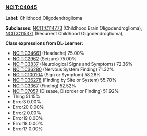 
### [NCIT:C4045](http://purl.obolibrary.org/obo/NCIT_C4045)
**Label:** Childhood Oligodendroglioma

**Subclasses:** [NCIT:C114773](http://purl.obolibrary.org/obo/NCIT_C114773) (Childhood Brain Oligodendroglioma), [NCIT:C115371](http://purl.obolibrary.org/obo/NCIT_C115371) (Recurrent Childhood Oligodendroglioma), 

**Class expressions from DL-Learner:**

- [NCIT:C34661](http://purl.obolibrary.org/obo/NCIT_C34661) (Headache) 75.00%
- [NCIT:C2962](http://purl.obolibrary.org/obo/NCIT_C2962) (Seizure) 75.00%
- [NCIT:C3837](http://purl.obolibrary.org/obo/NCIT_C3837) (Neurological Signs and Symptoms) 72.36%
- [NCIT:C36280](http://purl.obolibrary.org/obo/NCIT_C36280) (Nervous System Finding) 71.32%
- [NCIT:C100104](http://purl.obolibrary.org/obo/NCIT_C100104) (Sign or Symptom) 58.28%
- [NCIT:C36278](http://purl.obolibrary.org/obo/NCIT_C36278) (Finding by Site or System) 55.70%
- [NCIT:C3367](http://purl.obolibrary.org/obo/NCIT_C3367) (Finding) 52.52%
- [NCIT:C7057](http://purl.obolibrary.org/obo/NCIT_C7057) (Disease, Disorder or Finding) 51.92%
- Thing 51.15%
- Error3 0.00%
- Error20 0.00%
- Error2 0.00%
- Error19 0.00%
- Error18 0.00%
- Error17 0.00%


